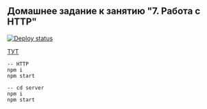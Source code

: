 ## Домашнее задание к занятию "7. Работа с HTTP"

[![Deploy status](https://ci.appveyor.com/api/projects/status/eju9wl7q1ykgujlr?svg=true)](https://ci.appveyor.com/project/OlgaIts/ahj-homework-7-http)

[ТУТ](https://olgaits.github.io/ahj-homework-7-http/)​


```shell
-- HTTP
npm i
npm start

-- cd server
npm i
npm start
```